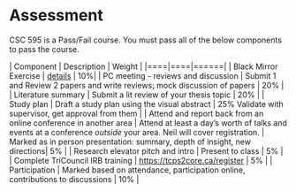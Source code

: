 # Assessment			

CSC 595 is a Pass/Fail course. You must pass all of the below components to pass the course.

| Component | Description | Weight |
|====|====|======|
| Black Mirror	Exercise | [details](https://twitter.com/cfiesler/status/1329078337243815938?s=21) 	| 10%|
| PC meeting - reviews and discussion	| Submit 1 and Review 2 papers and write reviews; mock discussion of papers |	20%	|
| Literature summary	| Submit a lit review of your thesis topic	| 20%	|
| Study plan  | Draft a study plan using the visual abstract | 	25%	Validate with supervisor, get approval from them |
| Attend and report back from an online conference in another area	| Attend at least a day’s worth of talks and events at a conference *outside* your area. Neil will cover registration. |	Marked as in person presentation: summary, depth of insight, new directions| 5%	|
| Research elevator pitch and intro |	Present to class |	5%	|
| Complete TriCouncil IRB training |  https://tcps2core.ca/register | 		5%	|
| Participation	| Marked based on attendance, participation online, contributions to discussions | 	10%	 |

			
